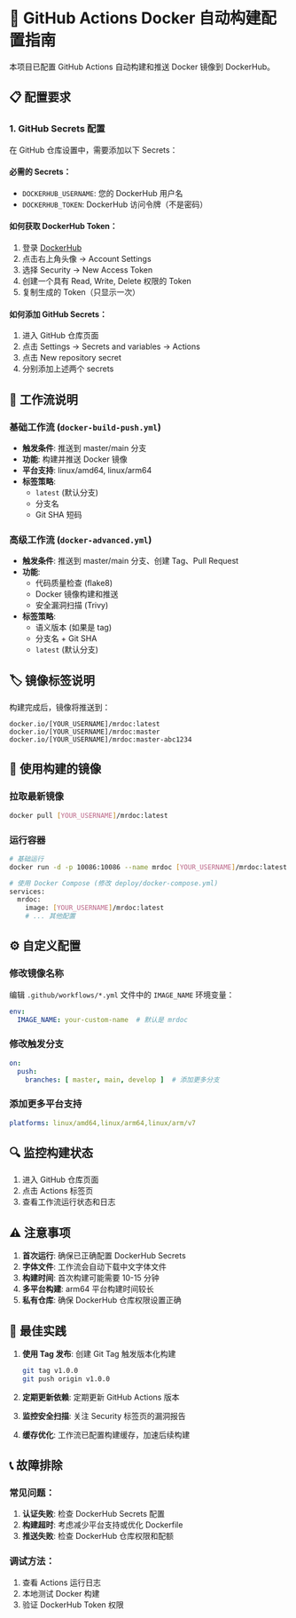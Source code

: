 # 🚀 GitHub Actions Docker 自动构建配置指南

本项目已配置 GitHub Actions 自动构建和推送 Docker 镜像到 DockerHub。

## 📋 配置要求

### 1. GitHub Secrets 配置

在 GitHub 仓库设置中，需要添加以下 Secrets：

#### 必需的 Secrets：
- `DOCKERHUB_USERNAME`: 您的 DockerHub 用户名
- `DOCKERHUB_TOKEN`: DockerHub 访问令牌（不是密码）

#### 如何获取 DockerHub Token：
1. 登录 [DockerHub](https://hub.docker.com/)
2. 点击右上角头像 → Account Settings
3. 选择 Security → New Access Token
4. 创建一个具有 Read, Write, Delete 权限的 Token
5. 复制生成的 Token（只显示一次）

#### 如何添加 GitHub Secrets：
1. 进入 GitHub 仓库页面
2. 点击 Settings → Secrets and variables → Actions
3. 点击 New repository secret
4. 分别添加上述两个 secrets

## 🔄 工作流说明

### 基础工作流 (`docker-build-push.yml`)
- **触发条件**: 推送到 master/main 分支
- **功能**: 构建并推送 Docker 镜像
- **平台支持**: linux/amd64, linux/arm64
- **标签策略**: 
  - `latest` (默认分支)
  - 分支名
  - Git SHA 短码

### 高级工作流 (`docker-advanced.yml`)
- **触发条件**: 推送到 master/main 分支、创建 Tag、Pull Request
- **功能**:
  - 代码质量检查 (flake8)
  - Docker 镜像构建和推送
  - 安全漏洞扫描 (Trivy)
- **标签策略**:
  - 语义版本 (如果是 tag)
  - 分支名 + Git SHA
  - `latest` (默认分支)

## 🏷️ 镜像标签说明

构建完成后，镜像将推送到：
```
docker.io/[YOUR_USERNAME]/mrdoc:latest
docker.io/[YOUR_USERNAME]/mrdoc:master
docker.io/[YOUR_USERNAME]/mrdoc:master-abc1234
```

## 🚀 使用构建的镜像

### 拉取最新镜像
```bash
docker pull [YOUR_USERNAME]/mrdoc:latest
```

### 运行容器
```bash
# 基础运行
docker run -d -p 10086:10086 --name mrdoc [YOUR_USERNAME]/mrdoc:latest

# 使用 Docker Compose (修改 deploy/docker-compose.yml)
services:
  mrdoc:
    image: [YOUR_USERNAME]/mrdoc:latest
    # ... 其他配置
```

## ⚙️ 自定义配置

### 修改镜像名称
编辑 `.github/workflows/*.yml` 文件中的 `IMAGE_NAME` 环境变量：
```yaml
env:
  IMAGE_NAME: your-custom-name  # 默认是 mrdoc
```

### 修改触发分支
```yaml
on:
  push:
    branches: [ master, main, develop ]  # 添加更多分支
```

### 添加更多平台支持
```yaml
platforms: linux/amd64,linux/arm64,linux/arm/v7
```

## 🔍 监控构建状态

1. 进入 GitHub 仓库页面
2. 点击 Actions 标签页
3. 查看工作流运行状态和日志

## ⚠️ 注意事项

1. **首次运行**: 确保已正确配置 DockerHub Secrets
2. **字体文件**: 工作流会自动下载中文字体文件
3. **构建时间**: 首次构建可能需要 10-15 分钟
4. **多平台构建**: arm64 平台构建时间较长
5. **私有仓库**: 确保 DockerHub 仓库权限设置正确

## 🎯 最佳实践

1. **使用 Tag 发布**: 创建 Git Tag 触发版本化构建
   ```bash
   git tag v1.0.0
   git push origin v1.0.0
   ```

2. **定期更新依赖**: 定期更新 GitHub Actions 版本

3. **监控安全扫描**: 关注 Security 标签页的漏洞报告

4. **缓存优化**: 工作流已配置构建缓存，加速后续构建

## 📞 故障排除

### 常见问题：
1. **认证失败**: 检查 DockerHub Secrets 配置
2. **构建超时**: 考虑减少平台支持或优化 Dockerfile
3. **推送失败**: 检查 DockerHub 仓库权限和配额

### 调试方法：
1. 查看 Actions 运行日志
2. 本地测试 Docker 构建
3. 验证 DockerHub Token 权限